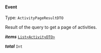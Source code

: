 

#### Event

Type: `ActivityPageResultDTO`

Result of the query to get a page of activities.

  
<article>

***items*** [`List<ActivityDTO>`](#attributes) 

</article>
<article>

***total*** `Int` 

</article>

